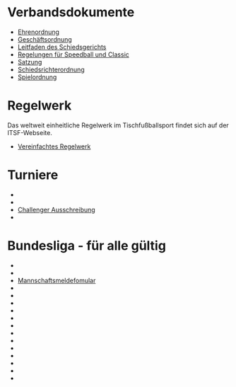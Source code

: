 # Verbandsdokumente

- [Ehrenordnung](docs/ehrenordnung.md)
- [Geschäftsordnung](docs/geschaeftsordnung.md)
- [Leitfaden des Schiedsgerichts](docs/leitfaden_des_schiedsgerichts.md)
- [Regelungen für Speedball und Classic](docs/regelungen_fuer_speedball_und_classic.md)
- [Satzung](docs/satzung.md)
- [Schiedsrichterordnung](docs/schiedsrichterordnung.md)
- [Spielordnung](docs/spielordnung.md)


# Regelwerk
Das weltweit einheitliche Regelwerk im Tischfußballsport findet sich auf der ITSF-Webseite.

- [Vereinfachtes Regelwerk](./assets/pdf/Regelwerk_vereinfacht.pdf)

# Turniere

- [](./)
- [](./)
- [Challenger Ausschreibung](./assets/pdf/Challenger_Ausschreibung_Vorlage.pdf)
- [](./)

# Bundesliga - für alle gültig

- [](./)
- [](./)
- [Mannschaftsmeldefomular](./assets/pdf/Formular_Mannschaftsmeldung.pdf)
- [](./)
- [](./)
- [](./)
- [](./)
- [](./)
- [](./)
- [](./)
- [](./)
- [](./)
- [](./)
- [](./)
- [](./)
- [](./)
